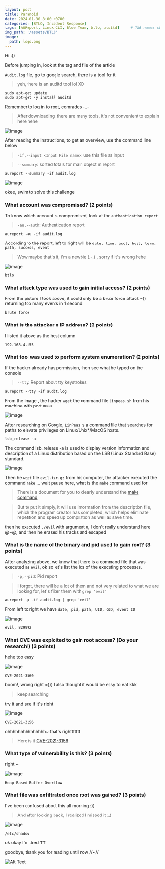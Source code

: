 ```yaml
--- 
layout: post
title: Paranoid
date: 2024-01-30 8:00 +0700
categories: [BTLO, Incident Response]
tags: [AUReport, Linux CLI, Blue Team, btlo, auditd]     # TAG names should always be lowercase
img_path: '/assets/BTLO'
image: 
  path: logo.png
--- 
```


Hi :))

Before jumping in, look at the tag and file of the article

`Audit.log` file, go to google search, there is a tool for it
> yeh, there is an auditd tool lol XD

```
sudo apt-get update
sudo apt-get -y install auditd
```

Remember to log in to root, comrades -..-
> After downloading, there are many tools, it's not convenient to explain here hehe

![image](https://github.com/zs0b/zs0b.github.io/assets/118095276/9d0d1f5a-2465-403d-a5c8-47f8362bbb17)

After reading the instructions, to get an overview, use the command line below
>  `-if,--input <Input File name>`: use this file as input

>  `--summary`: sorted totals for main object in report

```
aureport --summary -if audit.log 

```

![image](https://github.com/zs0b/zs0b.github.io/assets/118095276/6d91bfcb-725f-4c64-938c-1d749700594a)

okee, swim to solve this challenge

### What account was compromised? (2 points)
  
To know which account is compromised, look at the `authentication report`
> `-au,--auth`: Authentication report

```
aureport -au -if audit.log

```

According to the report, left to right will be `date, time, acct, host, term, path, success, event`
> Wow maybe that's it, i'm a newbie (.-.) , sorry if it's wrong hehe

![image](https://github.com/zs0b/zs0b.github.io/assets/118095276/d7a0f374-1579-4a09-9b33-c56acbfcde99)

`btlo`

### What attack type was used to gain initial access? (2 points)

From the picture I took above, it could only be a brute force attack =)) returning too many events in 1 second

`brute force`

### What is the attacker's IP address? (2 points)

I listed it above as the host column 

`192.168.4.155`

### What tool was used to perform system enumeration? (2 points)

If the hacker already has permission, then see what he typed on the console
> `--tty`: Report about tty keystrokes

```
aureport --tty -if audit.log

```

From the image , the hacker `wget` the command file `linpeas.sh` from his machine with port `8000`

![image](https://github.com/zs0b/zs0b.github.io/assets/118095276/c6508e62-5ee0-4dd7-ab6f-765acdfaea06)

After researching on Google, `LinPeas` is a command file that searches for paths to elevate privileges on Linux/Unix*/MacOS hosts.

```
lsb_release -a

```

The command lsb_release -a is used to display version information and description of a Linux distribution based on the LSB (Linux Standard Base) standard.

![image](https://github.com/zs0b/zs0b.github.io/assets/118095276/48ee62e1-c574-4bda-94a7-0f72ae8123d4)

Then he `wget` file `evil.tar.gz` from his computer, the attacker executed the command `make` ... wait pause here, what is the `make` command used for
> There is a document for you to clearly understand the [make command](https://www.ibm.com/docs/en/aix/7.2?topic=concepts-make-command)

> But to put it simply, it will use information from the description file, which the program creator has completed, which helps eliminate repetition and speed up compilation as well as save time.

then he executed `./evil` with argument `0`, I don't really understand here @~@, and then he erased his tracks and escaped

### What is the name of the binary and pid used to gain root? (3 points)

After analyzing above, we know that there is a command file that was executed as `evil`, ok so let's list the ids of the executing processes.
> `-p,--pid`: Pid report

> I forgot, there will be a lot of them and not very related to what we are looking for, let's filter them with `grep 'evil'`

```
aureport -p -if audit.log | grep 'evil'

```

From left to right we have `date, pid, path, UID, GID, event ID`

![image](https://github.com/zs0b/zs0b.github.io/assets/118095276/2ac907cc-298f-4288-a89e-77b72e267bb9)

`evil, 829992` 

### What CVE was exploited to gain root access? (Do your research!) (3 points)

hehe too easy

![image](https://github.com/zs0b/zs0b.github.io/assets/118095276/bb42068a-d5e7-4332-9398-2f7b30865353)

`CVE-2021-3560`

boom!, wrong right =))) I also thought it would be easy to eat kkk
> keep searching

try it and see if it's right

![image](https://github.com/zs0b/zs0b.github.io/assets/118095276/bf624bbb-080b-4698-b018-1fa8660efd6e)

`CVE-2021-3156`

ohhhhhhhhhhhhhhh~ that's righttttttt
> Here is it [CVE-2021-3156](https://www.alibabacloud.com/help/en/ecs/product-overview/vulnerability-announcement-or-linux-sudo-permission-vulnerability)

### What type of vulnerability is this? (3 points)

right ~ 

![image](https://github.com/zs0b/zs0b.github.io/assets/118095276/61b5223e-6f7a-4fc5-9404-fadf14177d41)

`Heap-Based Buffer Overflow`

### What file was exfiltrated once root was gained? (3 points)

I've been confused about this all morning :))
> And after looking back, I realized I missed it :_) 

![image](https://github.com/zs0b/zs0b.github.io/assets/118095276/9c182e97-22f6-4f75-949c-a8a8cc6b44cf)

`/etc/shadow`

ok okay I'm tired TT

goodbye, thank you for reading until now //~//

![Alt Text](https://media.giphy.com/media/nmBKiNb7h3tIv3BO8D/giphy.gif?cid=790b761183ingxqbsyfgt5y2bt92cadaqbpp5jl7drplf3a4&ep=v1_gifs_search&rid=giphy.gif&ct=g)
















